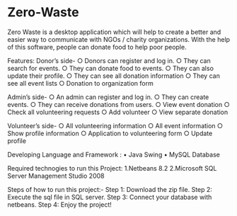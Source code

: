 # Zero-Waste
Zero Waste is a desktop application which will help to create a better and easier way to communicate with NGOs / charity organizations.
With the help of this software, people can donate food to help poor people.

Features:
Donor’s side-
○ Donors can register and log in.
○ They can search for events.
○ They can donate food to events.
○ They can also update their profile.
○ They can see all donation information
○ They can see all event lists
○ Donation to organization form

Admin’s side-
○ An admin can register and log in.
○ They can create events.
○ They can receive donations from users.
○ View event donation
○ Check all volunteering requests
○ Add volunteer
○ View separate donation

Volunteer’s side-
○ All volunteering information
○ All event information
○ Show profile information
○ Application to volunteering form
○ Update profile


Developing Language and Framework : 
•	Java Swing
•	MySQL Database

Required technogies to run this Project:
1.Netbeans 8.2
2.Microsoft SQL Server Management Studio 2008

Steps of how to run this project:-
Step 1: Download the zip file. 
Step 2: Execute the sql file in SQL server. 
Step 3: Connect your database with netbeans. 
Step 4: Enjoy the project!
